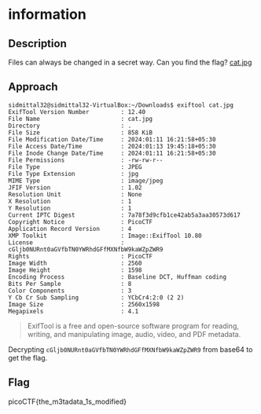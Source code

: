 # information

## Description
Files can always be changed in a secret way. Can you find the flag? [cat.jpg](https://mercury.picoctf.net/static/a614a27d4cb251d04c7d2f3f3f76a965/cat.jpg)

## Approach
```
sidmittal32@sidmittal32-VirtualBox:~/Downloads$ exiftool cat.jpg
ExifTool Version Number         : 12.40
File Name                       : cat.jpg
Directory                       : .
File Size                       : 858 KiB
File Modification Date/Time     : 2024:01:11 16:21:58+05:30
File Access Date/Time           : 2024:01:13 19:45:18+05:30
File Inode Change Date/Time     : 2024:01:11 16:21:58+05:30
File Permissions                : -rw-rw-r--
File Type                       : JPEG
File Type Extension             : jpg
MIME Type                       : image/jpeg
JFIF Version                    : 1.02
Resolution Unit                 : None
X Resolution                    : 1
Y Resolution                    : 1
Current IPTC Digest             : 7a78f3d9cfb1ce42ab5a3aa30573d617
Copyright Notice                : PicoCTF
Application Record Version      : 4
XMP Toolkit                     : Image::ExifTool 10.80
License                         : cGljb0NURnt0aGVfbTN0YWRhdGFfMXNfbW9kaWZpZWR9
Rights                          : PicoCTF
Image Width                     : 2560
Image Height                    : 1598
Encoding Process                : Baseline DCT, Huffman coding
Bits Per Sample                 : 8
Color Components                : 3
Y Cb Cr Sub Sampling            : YCbCr4:2:0 (2 2)
Image Size                      : 2560x1598
Megapixels                      : 4.1
```

> ExifTool is a free and open-source software program for reading, writing, and manipulating image, audio, video, and PDF metadata.

Decrypting `cGljb0NURnt0aGVfbTN0YWRhdGFfMXNfbW9kaWZpZWR9` from base64 to get the flag.

## Flag
picoCTF{the_m3tadata_1s_modified}
